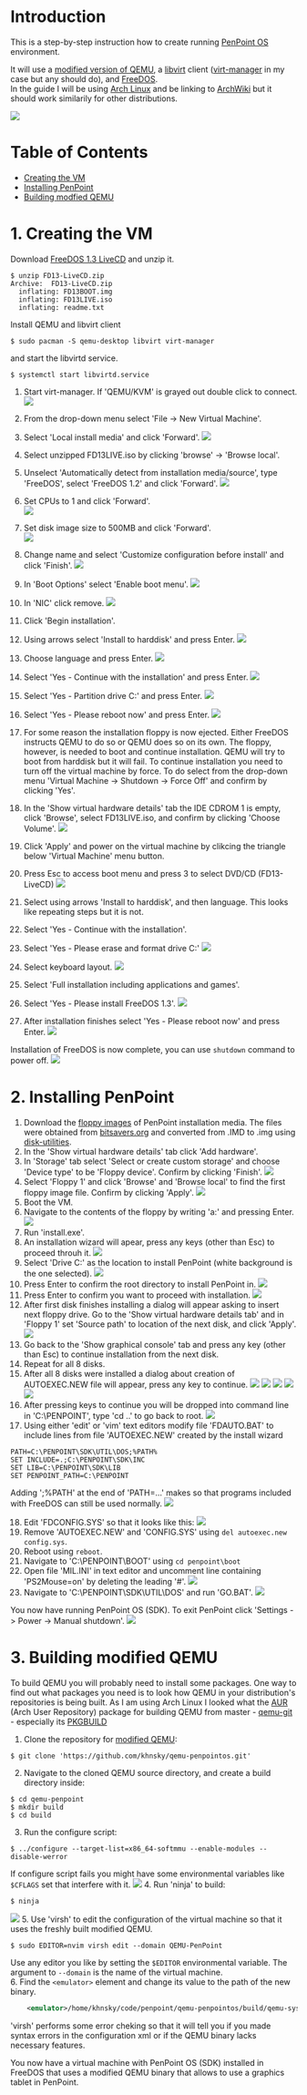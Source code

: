 # Introduction
This is a step-by-step instruction how to create running [PenPoint OS](https://en.wikipedia.org/wiki/PenPoint_OS) environment.

It will use a [modified version of QEMU](https://github.com/khnsky/qemu-penpointos), a [libvirt](https://wiki.archlinux.org/title/Libvirt) client ([virt-manager](https://wiki.archlinux.org/title/Virt-Manager) in my case but any should do), and [FreeDOS](https://www.freedos.org/).  
In the guide I will be using [Arch Linux](https://archlinux.org/) and be linking to [ArchWiki](https://wiki.archlinux.org/) but it should work similarily for other distributions.

![](pictures/1674649388.png)

# Table of Contents
- [Creating the VM](#1-creating-the-vm)
- [Installing PenPoint](#2-installing-penpoint)
- [Building modfied QEMU](#3-building-modified-qemu)

# 1. Creating the VM

Download [FreeDOS 1.3 LiveCD](https://www.freedos.org/download/) and unzip it.
```
$ unzip FD13-LiveCD.zip
Archive:  FD13-LiveCD.zip
  inflating: FD13BOOT.img
  inflating: FD13LIVE.iso
  inflating: readme.txt
```
Install QEMU and libvirt client
```
$ sudo pacman -S qemu-desktop libvirt virt-manager
```
and start the libvirtd service.
```
$ systemctl start libvirtd.service
```

1. Start virt-manager. If 'QEMU/KVM' is grayed out double click to connect.  ![](pictures/1674502174.png)

2. From the drop-down menu select 'File -> New Virtual Machine'.  
3. Select 'Local install media' and click 'Forward'.  ![](pictures/1674499894.png)
4. Select unzipped FD13LIVE.iso by clicking 'browse' -> 'Browse local'.
5. Unselect 'Automatically detect from installation media/source', type 'FreeDOS', select 'FreeDOS 1.2' and click 'Forward'.  ![](pictures/1674502792.png)
6. Set CPUs to 1 and click 'Forward'.  
![](pictures/1674502843.png)
7. Set disk image size to 500MB and click 'Forward'.  
![](pictures/1674502883.png)
8. Change name and select 'Customize configuration before install' and click 'Finish'.  ![](pictures/1674502961.png)
9. In 'Boot Options' select 'Enable boot menu'. ![](pictures/1674647037.png)
10. In 'NIC' click remove. ![](pictures/1674647066.png)
11. Click 'Begin installation'.  
12. Using arrows select 'Install to harddisk' and press Enter.  ![](pictures/1674503909.png)
13. Choose language and press Enter.  ![](pictures/1674503922.png)
14. Select 'Yes - Continue with the installation' and press Enter.  ![](pictures/1674504774.png)
15. Select 'Yes - Partition drive C:' and press Enter.  ![](pictures/1674503999.png)
16. Select 'Yes - Please reboot now' and press Enter.  ![](pictures/1674504011.png)
17. For some reason the installation floppy is now ejected. Either FreeDOS instructs QEMU to do so or QEMU does so on its own. The floppy, however, is needed to boot and continue installation. QEMU will try to boot from harddisk but it will fail. To continue installation you need to turn off the virtual machine by force. To do select from the drop-down menu 'Virtual Machine -> Shutdown -> Force Off' and confirm by clicking 'Yes'.  
18. In the 'Show virtual hardware details' tab the IDE CDROM 1 is empty, click 'Browse', select FD13LIVE.iso, and confirm by clicking 'Choose Volume'.   ![](pictures/1674504384.png)
19. Click 'Apply' and power on the virtual machine by clikcing the triangle below 'Virtual Machine' menu button.
20. Press Esc to access boot menu and press 3 to select DVD/CD (FD13-LiveCD)  ![](pictures/1674504640.png)
21. Select using arrows 'Install to harddisk', and then language. This looks like repeating steps but it is not.  
22. Select 'Yes - Continue with the installation'.  
23. Select 'Yes - Please erase and format drive C:'  ![](pictures/1674504787.png)
24. Select keyboard layout.  ![](pictures/1674504838.png)
25. Select 'Full installation including applications and games'.  
26. Select 'Yes - Please install FreeDOS 1.3'.  ![](pictures/1674504895.png)
27. After installation finishes select 'Yes - Please reboot now' and press Enter.  ![](pictures/1674505889.png)

Installation of FreeDOS is now complete, you can use `shutdown` command to power off.  ![](pictures/1674505927.png)

# 2. Installing PenPoint
  
1. Download the [floppy images](floppies/) of PenPoint installation media. The files were obtained from [bitsavers.org](http://bitsavers.trailing-edge.com/bits/Go/PENPOINT_SDK/IMD/) and converted from .IMD to .img using [disk-utilities](https://github.com/keirf/disk-utilities).
2. In the 'Show virtual hardware details' tab click 'Add hardware'.
3. In 'Storage' tab select 'Select or create custom storage' and choose 'Device type' to be 'Floppy device'. Confirm by clicking 'Finish'. ![](pictures/1674587409.png)
4. Select 'Floppy 1' and click 'Browse' and 'Browse local' to find the first floppy image file. Confirm by clicking 'Apply'. ![](pictures/1674587524.png)
5. Boot the VM.
6. Navigate to the contents of the floppy by writing 'a:' and pressing Enter. ![](pictures/1674587611.png)
7. Run 'install.exe'.
8. An installation wizard will apear, press any keys (other than Esc) to proceed throuh it. ![](pictures/1674587673.png)
9. Select 'Drive C:' as the location to install PenPoint (white background is the one selected). ![](pictures/1674587758.png)
10. Press Enter to confirm the root directory to install PenPoint in. ![](pictures/1674587844.png)
11. Press Enter to confirm you want to proceed with installation. ![](pictures/1674587946.png)
12. After first disk finishes installing a dialog will appear asking to insert next floppy drive. Go to the 'Show virtual hardware details tab' and in 'Floppy 1' set 'Source path' to location of the next disk, and click 'Apply'. ![](pictures/1674588125.png) 
13. Go back to the 'Show graphical console' tab and press any key (other than Esc) to continue installation from the next disk.
14. Repeat for all 8 disks.
15. After all 8 disks were installed a dialog about creation of AUTOEXEC.NEW file will appear, press any key to continue. ![](pictures/1674588421.png) ![](pictures/1674588486.png) ![](pictures/1674588511.png) ![](pictures/1674588530.png) ![](pictures/1674588543.png)
16. After pressing keys to continue you will be dropped into command line in 'C:\PENPOINT', type 'cd ..' to go back to root. ![](pictures/1674588566.png)
17. Using either 'edit' or 'vim' text editors modify file 'FDAUTO.BAT' to include lines from file 'AUTOEXEC.NEW' created by the install wizard
```
PATH=C:\PENPOINT\SDK\UTIL\DOS;%PATH%
SET INCLUDE=.;C:\PENPOINT\SDK\INC
SET LIB=C:\PENPOINT\SDK\LIB
SET PENPOINT_PATH=C:\PENPOINT
```
Adding ';%PATH' at the end of 'PATH=...' makes so that programs included with FreeDOS can still be used normally.
![](pictures/1674589427.png)

18. Edit 'FDCONFIG.SYS' so that it looks like this: ![](pictures/1674589581.png)
19. Remove 'AUTOEXEC.NEW' and 'CONFIG.SYS' using `del autoexec.new config.sys`.
20. Reboot using `reboot`.
21. Navigate to 'C:\PENPOINT\BOOT' using `cd penpoint\boot`
22. Open file 'MIL.INI' in text editor and uncomment line containing 'PS2Mouse=on' by deleting the leading '#'. ![](pictures/1674589997.png)
23. Navigate to 'C:\PENPOINT\SDK\UTIL\DOS' and run 'GO.BAT'. ![](pictures/1674590085.png)

You now have running PenPoint OS (SDK). To exit PenPoint click 'Settings -> Power -> Manual shutdown'. ![](pictures/1674649136.png)

# 3. Building modified QEMU
  
To build QEMU you will probably need to install some packages. One way to find out what packages you need is to look how QEMU in your distribution's repositories is being built. As I am using Arch Linux I looked what the [AUR](https://aur.archlinux.org/) (Arch User Repository) package for building QEMU from master - [qemu-git](https://aur.archlinux.org/packages/qemu-git) - especially its [PKGBUILD](https://aur.archlinux.org/cgit/aur.git/tree/PKGBUILD?h=qemu-git)

1. Clone the repository for [modified QEMU](https://github.com/khnsky/qemu-penpointos):
```
$ git clone 'https://github.com/khnsky/qemu-penpointos.git'
```
2. Navigate to the cloned QEMU source directory, and create a build directory inside:
```
$ cd qemu-penpoint
$ mkdir build
$ cd build
```
3. Run the configure script:
```
$ ../configure --target-list=x86_64-softmmu --enable-modules --disable-werror 
```
If configure script fails you might have some environmental variables like `$CFLAGS` set that interfere with it. ![](pictures/1674648775.png)
4. Run 'ninja' to build:
```
$ ninja
```
![](pictures/1674648834.png)
5. Use 'virsh' to edit the configuration of the virtual machine so that it uses the freshly built modified QEMU.
```
$ sudo EDITOR=nvim virsh edit --domain QEMU-PenPoint
```
Use any editor you like by setting the `$EDITOR` environmental variable. The argument to `--domain` is the name of the virtual machine.  
6. Find the `<emulator>` element and change its value to the path of the new binary.
```xml
    <emulator>/home/khnsky/code/penpoint/qemu-penpointos/build/qemu-system-x86_64</emulator>
```
'virsh' performs some error cheking so that it will tell you if you made syntax errors in the configuration xml or if the QEMU binary lacks necessary features.
  
You now have a virtual machine with PenPoint OS (SDK) installed in FreeDOS that uses a modified QEMU binary that allows to use a graphics tablet in PenPoint.
